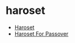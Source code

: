 # haroset

 * [Haroset](../index/h/haroset-40005.json)
 * [Haroset For Passover](../index/h/haroset-for-passover.json)
